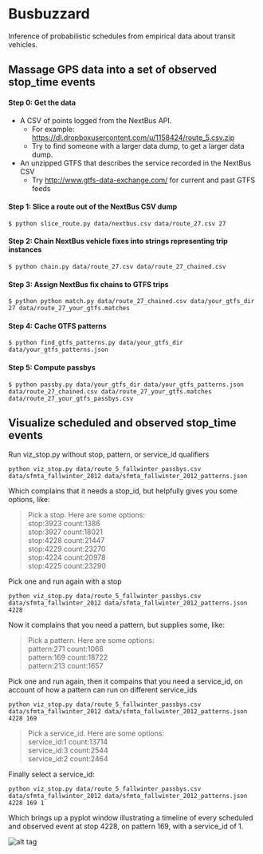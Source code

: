 Busbuzzard
==========

Inference of probabilistic schedules from empirical data about transit vehicles.

## Massage GPS data into a set of observed stop_time events

#### Step 0: Get the data

* A CSV of points logged from the NextBus API.
  * For example: https://dl.dropboxusercontent.com/u/1158424/route_5.csv.zip
  * Try to find someone with a larger data dump, to get a larger data dump.
* An unzipped GTFS that describes the service recorded in the NextBus CSV
  * Try http://www.gtfs-data-exchange.com/ for current and past GTFS feeds

#### Step 1: Slice a route out of the NextBus CSV dump

`$ python slice_route.py data/nextbus.csv data/route_27.csv 27`

#### Step 2: Chain NextBus vehicle fixes into strings representing trip instances

`$ python chain.py data/route_27.csv data/route_27_chained.csv`

#### Step 3: Assign NextBus fix chains to GTFS trips

`$ python python match.py data/route_27_chained.csv data/your_gtfs_dir 27 data/route_27_your_gtfs.matches`

#### Step 4: Cache GTFS patterns

`$ python find_gtfs_patterns.py data/your_gtfs_dir data/your_gtfs_patterns.json`

#### Step 5: Compute passbys

`$ python passby.py data/your_gtfs_dir data/your_gtfs_patterns.json data/route_27_chained.csv data/route_27_your_gtfs.matches data/route_27_your_gtfs_passbys.csv`

## Visualize scheduled and observed stop_time events

Run viz_stop.py without stop, pattern, or service_id qualifiers

`python viz_stop.py data/route_5_fallwinter_passbys.csv data/sfmta_fallwinter_2012 data/sfmta_fallwinter_2012_patterns.json`

Which complains that it needs a stop_id, but helpfully gives you some options, like:

>Pick a stop. Here are some options:<br>
>stop:3923	 count:1386<br>
>stop:3927	 count:18021<br>
>stop:4228	 count:21447<br>
>stop:4229	 count:23270<br>
>stop:4224	 count:20978<br>
>stop:4225	 count:23290<br>

Pick one and run again with a stop

`python viz_stop.py data/route_5_fallwinter_passbys.csv data/sfmta_fallwinter_2012 data/sfmta_fallwinter_2012_patterns.json 4228`

Now it complains that you need a pattern, but supplies some, like:

>Pick a pattern. Here are some options:<br>
>pattern:271	 count:1068<br>
>pattern:169	 count:18722<br>
>pattern:213	 count:1657<br>

Pick one and run again, then it compains that you need a service_id, on account of how a pattern can run on different service_ids

`python viz_stop.py data/route_5_fallwinter_passbys.csv data/sfmta_fallwinter_2012 data/sfmta_fallwinter_2012_patterns.json 4228 169`

>Pick a service_id. Here are some options:<br>
>service_id:1	 count:13714<br>
>service_id:3	 count:2544<br>
>service_id:2	 count:2464<br>

Finally select a service_id:

`python viz_stop.py data/route_5_fallwinter_passbys.csv data/sfmta_fallwinter_2012 data/sfmta_fallwinter_2012_patterns.json 4228 169 1`

Which brings up a pyplot window illustrating a timeline of every scheduled and observed event at stop 4228, on pattern 169, with a service_id of 1.

![alt tag](https://raw.github.com/bmander/busbuzzard/master/static/observed_schedule.png)
